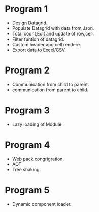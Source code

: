 # Program 1
- Design Datagrid.
- Populate Datagrid with data from Json.
- Total count,Edit and update of row,cell.
- Filter funtion of datagrid.
- Custom header and cell rendere.
- Export data to Excel/CSV.
# Program 2
- Communication from child to parent.
- communication from parent to child.
# Program 3
- Lazy loading of Module
# Program 4
- Web pack congrigration.
- AOT
- Tree shaking.
# Program 5
- Dynamic component loader.
